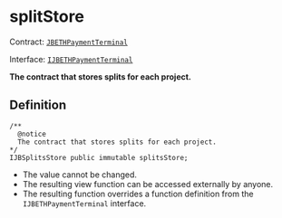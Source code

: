 # splitStore

Contract: [`JBETHPaymentTerminal`](../)​‌

Interface: [`IJBETHPaymentTerminal`](../../../../interfaces/ijbethpaymentterminal.md)

**The contract that stores splits for each project.**

## Definition

```solidity
/** 
  @notice 
  The contract that stores splits for each project.
*/
IJBSplitsStore public immutable splitsStore;
```

* The value cannot be changed.
* The resulting view function can be accessed externally by anyone.
* The resulting function overrides a function definition from the `IJBETHPaymentTerminal` interface.
